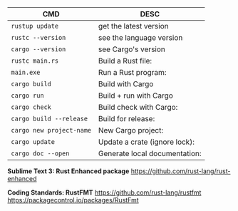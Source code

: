 CMD | DESC
--- | ----
`rustup update` | get the latest version
`rustc --version` | see the language version
`cargo --version` | see Cargo's version
`rustc main.rs` | Build a Rust file:
`main.exe` | Run a Rust program:
`cargo build`| Build with Cargo
`cargo run` | Build + run with Cargo
`cargo check` | Build check with Cargo:
`cargo build --release` | Build for release:
`cargo new project-name` | New Cargo project:
`cargo update` | Update a crate (ignore lock):
`cargo doc --open` | Generate local documentation:

**Sublime Text 3: Rust Enhanced package**
https://github.com/rust-lang/rust-enhanced

**Coding Standards: RustFMT**
https://github.com/rust-lang/rustfmt
https://packagecontrol.io/packages/RustFmt
